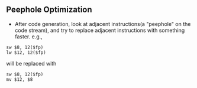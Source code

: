 ## Peephole Optimization
- After code generation, look at adjacent instructions(a "peephole" on the code stream), and try to replace adjacent instructions with something faster. e.g., 
```
sw $8, 12($fp)
lw $12, 12($fp)
```
will be replaced with
```
sw $8, 12($fp)
mv $12, $8
```
